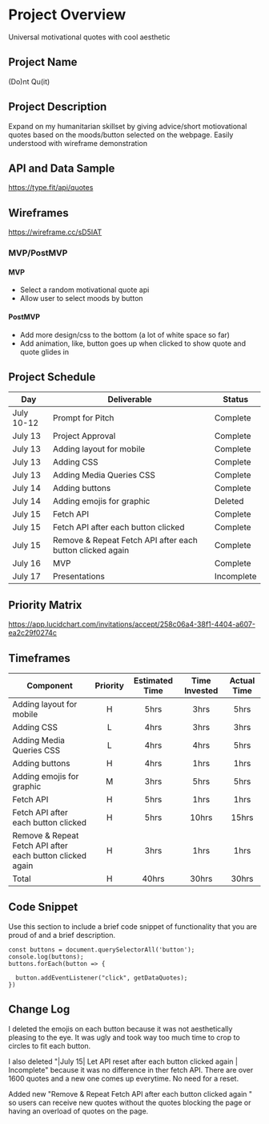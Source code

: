 # Project Overview

Universal motivational quotes with cool aesthetic

## Project Name

(Do)nt Qu(it)

## Project Description

Expand on my humanitarian skillset by giving advice/short motiovational quotes based on the moods/button selected on the webpage. Easily understood with wireframe demonstration

## API and Data Sample

https://type.fit/api/quotes

## Wireframes

https://wireframe.cc/sD5IAT

### MVP/PostMVP

#### MVP 

- Select a random motivational quote api
- Allow user to select moods by button

#### PostMVP  

- Add more design/css to the bottom (a lot of white space so far)
- Add animation, like, button goes up when clicked to show quote and quote glides in


## Project Schedule

|  Day | Deliverable | Status
|---|---| ---|
|July 10-12| Prompt for Pitch | Complete
|July 13| Project Approval | Complete
|July 13| Adding layout for mobile | Complete
|July 13| Adding CSS | Complete
|July 13| Adding Media Queries CSS  | Complete
|July 14| Adding buttons  | Complete
|July 14| Adding emojis for graphic | Deleted
|July 15| Fetch API | Complete
|July 15| Fetch API after each button clicked | Complete
|July 15| Remove & Repeat Fetch API after each button clicked again | Complete
|July 16| MVP | Complete
|July 17| Presentations | Incomplete

## Priority Matrix

https://app.lucidchart.com/invitations/accept/258c06a4-38f1-4404-a607-ea2c29f0274c

## Timeframes

| Component | Priority | Estimated Time | Time Invested | Actual Time |
| --- | :---: |  :---: | :---: | :---: |
| Adding layout for mobile | H | 5hrs| 3hrs | 5hrs |
| Adding CSS| L | 4hrs| 3hrs | 3hrs |
| Adding Media Queries CSS| L | 4hrs| 4hrs | 5hrs |
| Adding buttons| H | 4hrs| 1hrs | 1hrs |
| Adding emojis for graphic | M | 3hrs| 5hrs | 5hrs |
| Fetch API| H | 5hrs| 1hrs | 1hrs |
| Fetch API after each button clicked| H | 5hrs| 10hrs | 15hrs |
| Remove & Repeat Fetch API after each button clicked again | H | 3hrs| 1hrs | 1hrs |
| Total | H | 40hrs| 30hrs | 30hrs |

## Code Snippet

Use this section to include a brief code snippet of functionality that you are proud of and a brief description.  

```
const buttons = document.querySelectorAll('button');
console.log(buttons);
buttons.forEach(button => {

  button.addEventListener("click", getDataQuotes);
})
```

## Change Log
I deleted the emojis on each button because it was not aesthetically pleasing to the eye. It was ugly and took way too much time to crop to circles to fit each button. 

I also deleted "|July 15| Let API reset after each button clicked again  | Incomplete" because it was no difference in ther fetch API. There are over 1600 quotes and a new one comes up everytime. No need for a reset.

Added new "Remove & Repeat Fetch API after each button clicked again " so users can receive new quotes without the quotes blocking the page or having an overload of quotes on the page.
              

